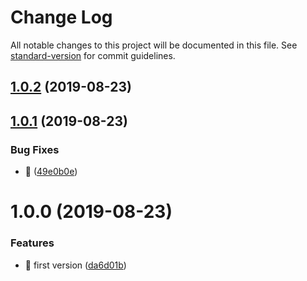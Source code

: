 # Change Log

All notable changes to this project will be documented in this file. See [standard-version](https://github.com/conventional-changelog/standard-version) for commit guidelines.

<a name="1.0.2"></a>
## [1.0.2](https://github.com/huruji/electron-dev-console/compare/v1.0.1...v1.0.2) (2019-08-23)



<a name="1.0.1"></a>
## [1.0.1](https://github.com/huruji/electron-dev-console/compare/v1.0.0...v1.0.1) (2019-08-23)


### Bug Fixes

* :bug: ([49e0b0e](https://github.com/huruji/electron-dev-console/commit/49e0b0e))



<a name="1.0.0"></a>
# 1.0.0 (2019-08-23)


### Features

* :tada: first version ([da6d01b](https://github.com/huruji/electron-dev-console/commit/da6d01b))
